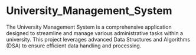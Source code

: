# University_Management_System
The University Management System is a comprehensive application designed to streamline and manage various administrative tasks within a university. This project leverages advanced Data Structures and Algorithms (DSA) to ensure efficient data handling and processing.
